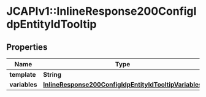 # JCAPIv1::InlineResponse200ConfigIdpEntityIdTooltip

## Properties
Name | Type | Description | Notes
------------ | ------------- | ------------- | -------------
**template** | **String** |  | [optional] 
**variables** | [**InlineResponse200ConfigIdpEntityIdTooltipVariables**](InlineResponse200ConfigIdpEntityIdTooltipVariables.md) |  | [optional] 


